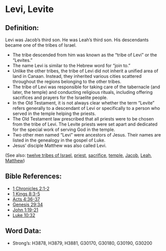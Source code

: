 # Levi, Levite

## Definition:

Levi was Jacob’s third son. He was Leah’s third son. His descendants became one of the tribes of Israel.

* The tribe descended from him was known as the “tribe of Levi” or the “Levites.”
* The name Levi is similar to the Hebrew word for “join to.”
* Unlike the other tribes, the tribe of Levi did not inherit a unified area of land in Canaan. Instead, they inherited various cities scattered throughout the regions belonging to the other tribes.
* The tribe of Levi was responsible for taking care of the tabernacle (and later, the temple) and conducting religious rituals, including offering sacrifices and prayers for the Israelite people.
* In the Old Testament, it is not always clear whether the term “Levite” refers generally to a descendant of Levi or specifically to a person who served in the temple helping the priests.
* The Old Testament law prescribed that all priests were to be chosen from the tribe of Levi. The Levite priests were set apart and dedicated for the special work of serving God in the temple.
* Two other men named “Levi” were ancestors of Jesus. Their names are listed in the genealogy in the gospel of Luke.
* Jesus’ disciple Matthew was also called Levi.

(See also: [twelve tribes of Israel](../other/12tribesofisrael.md), [priest](../kt/priest.md), [sacrifice](../other/sacrifice.md), [temple](../kt/temple.md), [Jacob](../names/jacob.md), [Leah](../names/leah.md), [Matthew](../names/matthew.md))

## Bible References:

* [1 Chronicles 2:1-2](rc://en/tn/help/1ch/02/01)
* [1 Kings 8:3-5](rc://en/tn/help/1ki/08/03)
* [Acts 4:36-37](rc://en/tn/help/act/04/36)
* [Genesis 29:34](rc://en/tn/help/gen/29/34)
* [John 1:19-21](rc://en/tn/help/jhn/01/19)
* [Luke 10:32](rc://en/tn/help/luk/10/32)

## Word Data:

* Strong’s: H3878, H3879, H3881, G30170, G30180, G30190, G30200

